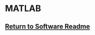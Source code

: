 # MATLAB
## [Return to Software Readme](https://github.com/ARTS-Laboratory/Senior-Design-Project-EMCH427-002-Team-4-Downey/tree/main/CLAMS_Software#readme)
